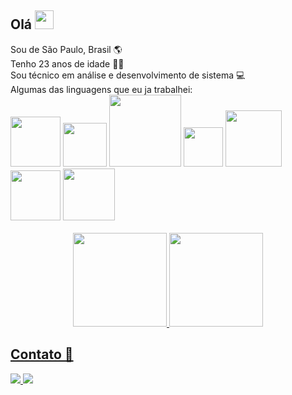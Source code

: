 <div>
 <h2>Olá <img src="https://cdn.jsdelivr.net/gh/devicons/devicon/icons/github/github-original.svg" width="30px" />
</h2>
 Sou de São Paulo, Brasil 🌎<br>
 Tenho 23 anos de idade 🧑🏼<br>
 Sou técnico em análise e desenvolvimento de sistema 💻<br>
</div>

<div>
    Algumas das linguagens que eu ja trabalhei: <br>
    <img src="https://img.shields.io/badge/HTML5-E34F26?style=for-the-badge&logo=html5&logoColor=white" width="80px"/>
    <img src="https://img.shields.io/badge/CSS3-1572B6?style=for-the-badge&logo=css3&logoColor=white" width="70px"/>
    <img src="https://img.shields.io/badge/JavaScript-323330?style=for-the-badge&logo=javascript&logoColor=F7DF1E" width="115px"/>
    <img src="https://img.shields.io/badge/PHP-777BB4?style=for-the-badge&logo=php&logoColor=white" width="63px"/> 
    <img src="https://img.shields.io/badge/Node.js-43853D?style=for-the-badge&logo=node.js&logoColor=white" width="90px">
    <img src="https://img.shields.io/badge/Kotlin-0095D5?&style=for-the-badge&logo=kotlin&logoColor=white" width="80px"/>
    <img src="https://img.shields.io/badge/MySQL-00000F?style=for-the-badge&logo=mysql&logoColor=white" width="83px"/> 
</div>

<br> 
<div align="center">
  <a href="https://github.com/AlexSoftW">
  <img height="150em" src="https://github-readme-stats.vercel.app/api?username=AlexSoftW&show_icons=true&theme=tokyonight&include_all_commits=true&count_private=true"/>
  <img height="150em" src="https://github-readme-stats.vercel.app/api/top-langs/?username=AlexSoftW&layout=compact&langs_count=7&theme=tokyonight"/>
</div>

<h2>Contato 📩</h2>
<div>
 <a href="mailto:1alex.contato@gmail.com">
  <img src="https://img.shields.io/badge/Gmail-D14836?style=for-the-badge&logo=gmail&logoColor=white">
 </a>
 <a href="https://www.linkedin.com/in/alex-santiago-32a43620b/">
  <img src="https://img.shields.io/badge/LinkedIn-0077B5?style=for-the-badge&logo=linkedin&logoColor=white">
 </a>   
 <div>


